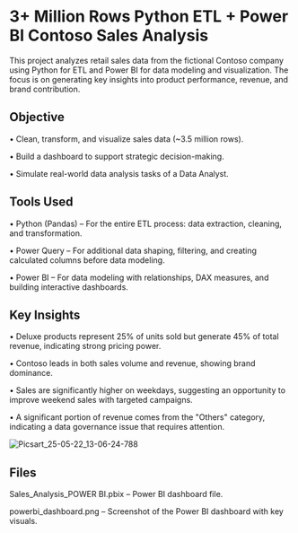 # 3+ Million Rows Python ETL + Power BI Contoso Sales Analysis 

This project analyzes retail sales data from the fictional Contoso company using Python for ETL and Power BI for data modeling and visualization. The focus is on generating key insights into product performance, revenue, and brand contribution.

## Objective

• Clean, transform, and visualize sales data (~3.5 million rows).

• Build a dashboard to support strategic decision-making.

• Simulate real-world data analysis tasks of a Data Analyst.


## Tools Used

• Python (Pandas) – For the entire ETL process: data extraction, cleaning, and transformation.

• Power Query – For additional data shaping, filtering, and creating calculated columns before data modeling.

• Power BI – For data modeling with relationships, DAX measures, and building interactive dashboards.

## Key Insights

• Deluxe products represent 25% of units sold but generate 45% of total revenue, indicating strong pricing power.

• Contoso leads in both sales volume and revenue, showing brand dominance.

• Sales are significantly higher on weekdays, suggesting an opportunity to improve weekend sales with targeted campaigns.

• A significant portion of revenue comes from the "Others" category, indicating a data governance issue that requires attention.



![Picsart_25-05-22_13-06-24-788](https://github.com/user-attachments/assets/777f1e0c-181b-4a30-9ab5-503f2a2dabb7)



## Files


Sales_Analysis_POWER BI.pbix – Power BI dashboard file.

powerbi_dashboard.png – Screenshot of the Power BI dashboard with key visuals.



